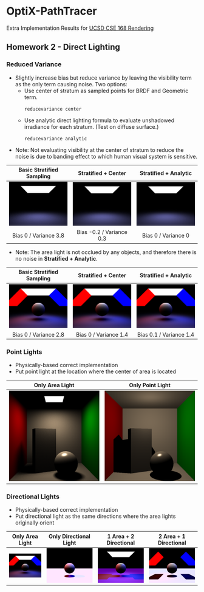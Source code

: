 # OptiX-PathTracer
Extra Implementation Results for [UCSD CSE 168 Rendering](http://cseweb.ucsd.edu/~viscomp/classes/cse168/sp20/168.html)

## Homework 2 - Direct Lighting
### Reduced Variance
- Slightly increase bias but reduce variance by leaving the visibility term as the only term causing noise. Two options:
  * Use center of stratum as sampled points for BRDF and Geometric term.
    ```
    reducevariance center
    ```
  * Use analytic direct lighting formula to evaluate unshadowed irradiance for each stratum. (Test on diffuse surface.)
    ```
    reducevariance analytic
    ```
- Note: Not evaluating visibility at the center of stratum to reduce the noise is due to banding effect to which human visual system is sensitive.


Basic Stratified Sampling  | Stratified + Center       | Stratified + Analytic
:-------------------------:|:-------------------------:|:-------------------------:
![](https://github.com/yuyingyeh/OptiX-PathTracer/blob/master/rv/direct3x3_ori.png)  |  ![](https://github.com/yuyingyeh/OptiX-PathTracer/blob/master/rv/direct3x3_center.png) |  ![](https://github.com/yuyingyeh/OptiX-PathTracer/blob/master/rv/direct3x3_analytic.png)
Bias 0 / Variance 3.8      |  Bias -0.2 / Variance 0.3 |  Bias 0 / Variance 0

- Note: The area light is not occlued by any objects, and therefore there is no noise in **Stratified + Analytic**.

Basic Stratified Sampling  | Stratified + Center       | Stratified + Analytic
:-------------------------:|:-------------------------:|:-------------------------:
![](https://github.com/yuyingyeh/OptiX-PathTracer/blob/master/rv/sphere_ori.png)  |  ![](https://github.com/yuyingyeh/OptiX-PathTracer/blob/master/rv/sphere_center.png) |  ![](https://github.com/yuyingyeh/OptiX-PathTracer/blob/master/rv/sphere_analytic.png)
Bias 0 / Variance 2.8      |  Bias 0 / Variance 1.4 |  Bias 0.1 / Variance 1.4

### Point Lights
- Physically-based correct implementation
- Put point light at the location where the center of area is located

Only Area Light            |  Only Point Light
:-------------------------:|:-------------------------:
![](https://github.com/yuyingyeh/OptiX-PathTracer/blob/master/point/cornell_ori.png)  |  ![](https://github.com/yuyingyeh/OptiX-PathTracer/blob/master/point/cornell_point.png)

### Directional Lights
- Physically-based correct implementation
- Put directional light as the same directions where the area lights originally orient

Only Area Light            |  Only Directional Light   | 1 Area + 2 Directional    | 2 Area + 1 Directional
:-------------------------:|:-------------------------:|:-------------------------:|:-------------------------:
![](https://github.com/yuyingyeh/OptiX-PathTracer/blob/master/rv/sphere_center.png)  |  ![](https://github.com/yuyingyeh/OptiX-PathTracer/blob/master/directional/sphere_directional.png) |  ![](https://github.com/yuyingyeh/OptiX-PathTracer/blob/master/directional/sphere_directional_area.png) |  ![](https://github.com/yuyingyeh/OptiX-PathTracer/blob/master/directional/sphere_directional_area2.png)

